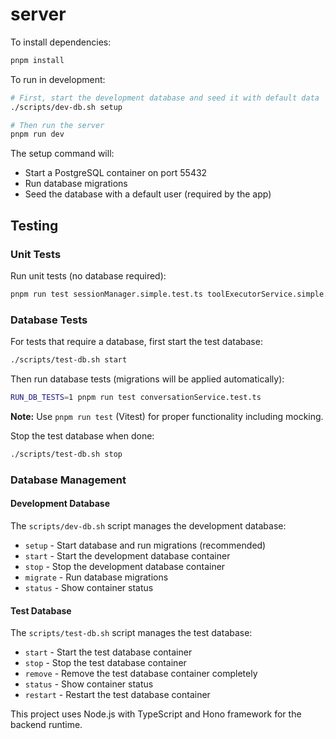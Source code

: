 # server

To install dependencies:

```bash
pnpm install
```

To run in development:

```bash
# First, start the development database and seed it with default data
./scripts/dev-db.sh setup

# Then run the server
pnpm run dev
```

The setup command will:

- Start a PostgreSQL container on port 55432
- Run database migrations
- Seed the database with a default user (required by the app)

## Testing

### Unit Tests

Run unit tests (no database required):

```bash
pnpm run test sessionManager.simple.test.ts toolExecutorService.simple.test.ts
```

### Database Tests

For tests that require a database, first start the test database:

```bash
./scripts/test-db.sh start
```

Then run database tests (migrations will be applied automatically):

```bash
RUN_DB_TESTS=1 pnpm run test conversationService.test.ts
```

**Note:** Use `pnpm run test` (Vitest) for proper functionality including mocking.

Stop the test database when done:

```bash
./scripts/test-db.sh stop
```

### Database Management

#### Development Database

The `scripts/dev-db.sh` script manages the development database:

- `setup` - Start database and run migrations (recommended)
- `start` - Start the development database container
- `stop` - Stop the development database container
- `migrate` - Run database migrations
- `status` - Show container status

#### Test Database

The `scripts/test-db.sh` script manages the test database:

- `start` - Start the test database container
- `stop` - Stop the test database container
- `remove` - Remove the test database container completely
- `status` - Show container status
- `restart` - Restart the test database container

This project uses Node.js with TypeScript and Hono framework for the backend runtime.

